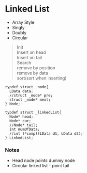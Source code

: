 # Linked List

- Array Style
- Singly
- Doubly
- Circular

> Init  
Insert on head  
Insert on tail  
Search  
remove by position  
remove by data  
sort(sort when inserting)  

<pre><code>typdef struct _node{
  LData data;
  //struct _node* pre;
  struct _node* next;
} Node;
</code></pre>

<pre><code>typdef struct _linkedList{
  Node* head;
  Node* cur;
  //Node* tail;
  int numOfData;
  //int (*comp)(LData d1, LData d2);
} LinkedList;
</code></pre>

### Notes
- Head node points dummy node  
- Circular linked list - point tail
